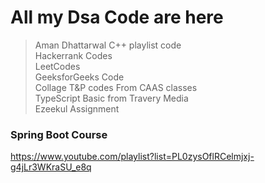 # All my Dsa Code are here
> Aman Dhattarwal C++ playlist code <br>
> Hackerrank Codes <br>
> LeetCodes <br>
> GeeksforGeeks Code <br>
> Collage T&P codes From CAAS classes <br>
> TypeScript Basic from Travery Media <br>
> Ezeekul Assignment

### Spring Boot Course
<a href="https://www.youtube.com/playlist?list=PL0zysOflRCelmjxj-g4jLr3WKraSU_e8q">https://www.youtube.com/playlist?list=PL0zysOflRCelmjxj-g4jLr3WKraSU_e8q</a>
